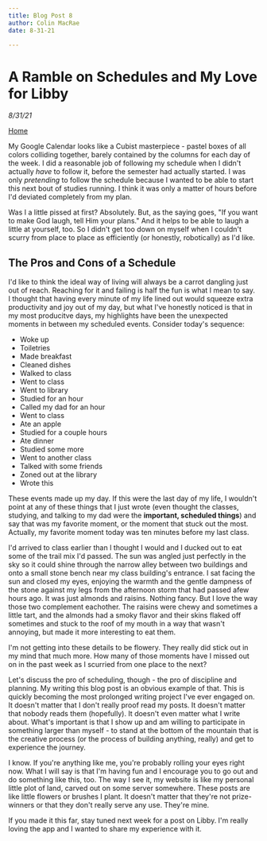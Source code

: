 ```yaml
---
title: Blog Post 8
author: Colin MacRae
date: 8-31-21

---
```


# A Ramble on Schedules and My Love for Libby

*8/31/21*

[Home](comacrae.github.io)

My Google Calendar looks like a Cubist masterpiece - pastel boxes of all colors colliding together, barely contained 
by the columns for each day of the week. I did a reasonable job of following my schedule when I didn't actually *have* to follow it, before the semester had actually started. I was only *pretending* to follow the schedule because I wanted to be able to start this next bout of studies running. I think it was only a matter of hours before I'd deviated completely from my plan.

Was I a little pissed at first? Absolutely. But, as the saying goes, "If you want to make God laugh, tell Him your plans." And it helps to be able to laugh a little at yourself, too. So I didn't get too down on myself when I couldn't scurry from place to place as efficiently (or honestly, robotically) as I'd like. 

## The Pros and Cons of a Schedule

I'd like to think the ideal way of living will always be a carrot dangling just out of reach. Reaching for it and failing is half the fun is what I mean to say. I thought that having every minute of my life lined out would squeeze extra productivity and joy out of my day, but what I've honestly noticed is that in my most producitve days, my highlights have been the unexpected moments in between my scheduled events. Consider today's sequence:

* Woke up 
* Toiletries
* Made breakfast 
* Cleaned dishes
* Walked to class
* Went to class
* Went to library 
* Studied for an hour
* Called my dad for an hour
* Went to class
* Ate an apple
* Studied for a couple hours
* Ate dinner
* Studied some more
* Went to another class
* Talked with some friends
* Zoned out at the library
* Wrote this

These events made up my day. If this were the last day of my life, I wouldn't point at any of these things that I just wrote (even thought the classes, studying, and talking to my dad were the **important, scheduled things**) and say that was my favorite moment, or the moment that stuck out the most. Actually, my favorite moment today was ten minutes before my last class. 

I'd arrived to class earlier than I thought I would and I ducked out to eat some of the trail mix I'd passed. The sun was angled just perfectly in the sky so it could shine through the narrow alley between two buildings and onto a small stone bench near my class building's entrance. I sat facing the sun and closed my eyes, enjoying the warmth and the gentle dampness of the stone against my legs from the afternoon storm that had passed afew hours ago. It was just almonds and raisins. Nothing fancy. But I love the way those two complement eachother. The raisins were chewy and sometimes a little tart, and the almonds had a smoky flavor and their skins flaked off sometimes and stuck to the roof of my mouth in a way that wasn't annoying, but made it more interesting to eat them. 

I'm not getting into these details to be flowery. They really did stick out in my mind that much more. How many of those moments have I missed out on in the past week as I scurried from one place to the next? 

Let's discuss the pro of scheduling, though - the pro of discipline and planning. My writing this blog post is an obvious example of that. This is quickly becoming the most prolonged writing project I've ever engaged on. It doesn't matter that I don't really proof read my posts. It doesn't matter that nobody reads them (hopefully). It doesn't even matter what I write about. What's important is that I show up and am willing to participate in something larger than myself - to stand at the bottom of the mountain that is the creative process (or the process of building anything, really) and get to experience the journey.

I know. If you're anything like me, you're probably rolling your eyes right now. What I will say is that I'm having fun and I encourage you to go out and do something like this, too. The way I see it, my website is like my personal little plot of land, carved out on some server somewhere. These posts are like little flowers or brushes I plant. It doesn't matter that they're not prize-winners or that they don't really serve any use. They're mine.

If you made it this far, stay tuned next week for a post on Libby. I'm really loving the app and I wanted to share my experience with it.
